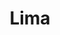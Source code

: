 ---
title: Lima
date: 
draft: false

# descripcion
description : Aros pasantes en plata, marquesita y cristal con cierre sistema clip.

materials: Plata 925

color: 

dimensions: Largo 2,20 x 2,00 cm

code: 01-02-1067

type: "Aros"

categories: []

price: $12.530,00

price_eftvo: $10.650,00

# Images
# first image will be shown in the product page
images:
  # - image: "images/path_to_image"
  # La ubicacion de las imagenes es imagenes/Aros/Aros.Marquesita/01-02-1067-lima
  - image: "./images/aros/marquesita/01-02-1067-lima_a.jpg"
  - image: "./images/aros/marquesita/01-02-1067-lima_b.jpg"
---